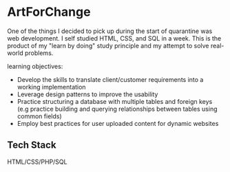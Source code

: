 # ArtForChange

One of the things I decided to pick up during the start of quarantine was web development. I self studied HTML, CSS, and SQL in a week. This is the product of my "learn by doing" study principle and my attempt to solve real-world problems.

learning objectives: 
- Develop the skills to translate client/customer requirements into a working implementation
- Leverage design patterns to improve the usability
- Practice structuring a database with multiple tables and foreign keys (e.g practice building and querying relationships between tables using common fields)
- Employ best practices for user uploaded content for dynamic websites

## Tech Stack

HTML/CSS/PHP/SQL
